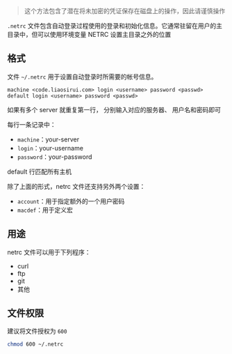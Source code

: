 > 这个方法包含了潜在将未加密的凭证保存在磁盘上的操作，因此请谨慎操作

`.netrc` 文件包含自动登录过程使用的登录和初始化信息。它通常驻留在用户的主目录中，但可以使用环境变量 NETRC 设置主目录之外的位置

## 格式

文件 `~/.netrc` 用于设置自动登录时所需要的帐号信息。

```text
machine <code.liaosirui.com> login <username> password <passwd>
default login <username> password <passwd>
```

如果有多个 server 就重复第一行， 分别输入对应的服务器、 用户名和密码即可

每行一条记录中：

- `machine`：your-server
- `login`：your-username
- `password`：your-password

default 行匹配所有主机

除了上面的形式，netrc 文件还支持另外两个设置：

- `account`：用于指定额外的一个用户密码
- `macdef`：用于定义宏

## 用途

netrc 文件可以用于下列程序：

- curl
- ftp
- git
- 其他

## 文件权限

建议将文件授权为 `600`

```bash
chmod 600 ~/.netrc
```

